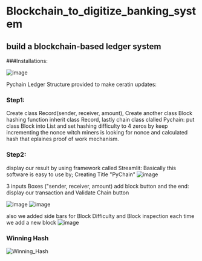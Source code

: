 # Blockchain_to_digitize_banking_system
## build a blockchain-based ledger system
###Installations:

![image](https://user-images.githubusercontent.com/69637182/197027429-aec47239-775c-466c-8a59-81f5687c53a3.png)


Pychain Ledger Structure provided to make ceratin updates:

### Step1:
Create class Record(sender, receiver, amount),
Create another class Block hashing function inherit class Record,
lastly chain class clalled Pychain: put class Block into List and set hashing difficulty to  4 zeros by keep incrementing the nonce witch miners is looking for 
nonce and calculated hash that eplaines proof of work mechanism.


### Step2: 
display our result by using framework called Streamlit: Basically this software is easy to use by;
Creating Title "PyChain"
![image](https://user-images.githubusercontent.com/69637182/197032475-c4794796-51aa-4599-a0b9-6b5316f0ad54.png)

3 inputs Boxes ("sender, receiver, amount)
add block button
and the end: display our transaction and Validate Chain button 

![image](https://user-images.githubusercontent.com/69637182/197032619-504630ed-52da-4036-b001-2e8919a2e0ec.png)
![image](https://user-images.githubusercontent.com/69637182/197033485-82df0e53-3aa1-49b9-8402-433e1c62d003.png)

also we added side bars for Block Difficulty and Block inspection each time we add a new block 
![image](https://user-images.githubusercontent.com/69637182/197032768-bcfa6631-a206-4e50-8814-48fafb58bd7e.png)

### Winning Hash

![Winning_Hash](https://user-images.githubusercontent.com/69637182/197172325-f2301629-71c2-4d95-a63b-e46afe2b4589.jpg)




